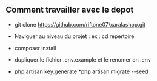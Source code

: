 
## Comment travailler avec le depot

* git clone https://github.com/riftone07/xaralashop.git

* Naviguer au niveau du projet : ex : cd repertoire
* composer install
* dupliquer le fichier .env.example et le renomer en .env
* php artisan key:generate
*php artisan migrate --seed

